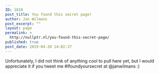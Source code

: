 ```yaml
---
ID: 1810
post_title: You found this secret page!
author: Jan Wilmans
post_excerpt: ""
layout: page
permalink: >
  http://nullptr.nl/you-found-this-secret-page/
published: true
post_date: 2019-04-20 14:02:37
---
```

Unfortunately, I did not think of anything cool to pull here yet, but I would appreciate it if you tweet me #Ifoundyoursecret at @janwilmans :)
